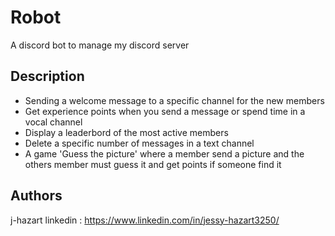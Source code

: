 # Robot

A discord bot to manage my discord server

## Description

- Sending a welcome message to a specific channel for the new members
- Get experience points when you send a message or spend time in a vocal channel
- Display a leaderbord of the most active members
- Delete a specific number of messages in a text channel
- A game 'Guess the picture' where a member send a picture and the others member must guess it and get points if someone find it

## Authors

j-hazart
linkedin : https://www.linkedin.com/in/jessy-hazart3250/
